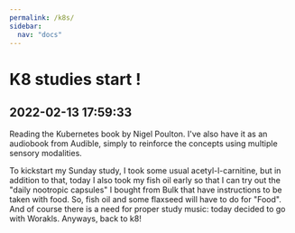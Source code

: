 ```yaml
---
permalink: /k8s/
sidebar:
  nav: "docs"
---
```


# K8 studies start ! 
##  2022-02-13 17:59:33

Reading the Kubernetes book by Nigel Poulton. I've also have it as an audiobook from Audible, simply to reinforce the concepts using multiple sensory modalities.

To kickstart my Sunday study, I took some usual acetyl-l-carnitine, but in addition to that, today I also took my fish oil early so that I can try out the "daily nootropic capsules" I bought from Bulk that have instructions to be taken with food. So, fish oil and some flaxseed will have to do for "Food". And of course there is a need for proper study music: today decided to go with Worakls. Anyways, back to k8!



